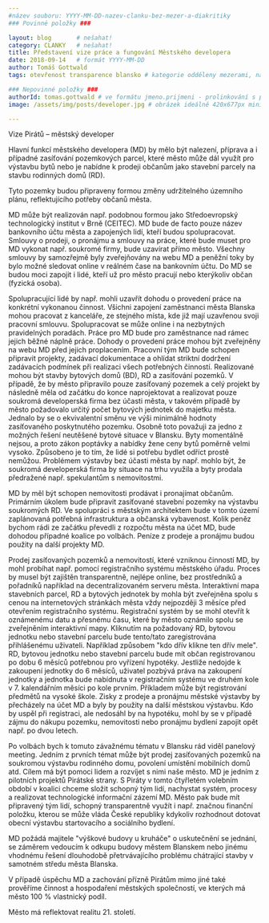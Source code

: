 ```yaml
---
#název souboru: YYYY-MM-DD-nazev-clanku-bez-mezer-a-diakritiky
### Povinné položky ###

layout: blog       # nešahat!
category: CLANKY   # nešahat!
title: Představení vize práce a fungování Městského developera
date: 2018-09-14   # formát YYYY-MM-DD
author: Tomáš Gottwald
tags: otevřenost transparence blansko # kategorie odděleny mezerami, např. volby zemědělství životní-prostředí piráti (viz https://jihomoravsky.pirati.cz/tags/)

### Nepovinné položky ###
authorId: tomas.gottwald # ve formátu jmeno.prijmeni - prolinkování s profilem přes uid
image: /assets/img/posts/developer.jpg # obrázek ideálně 420x677px minifikovaný přes https://tinypng.com/

---
```


Vize Pirátů – městský developer

Hlavní funkcí městského developera (MD) by mělo být nalezení, příprava a i případné zasíťování pozemkových parcel, které město může dál využít pro výstavbu bytů nebo je nabídne k prodeji občanům jako stavební parcely na stavbu rodinných domů (RD).

Tyto pozemky budou připraveny formou změny udržitelného územního plánu, reflektujícího potřeby občanů města.

MD může být realizován např. podobnou formou jako Středoevropský technologický institut v Brně (CEITEC). MD bude de facto pouze název bankovního účtu města a zapojených lidí, kteří budou spolupracovat. Smlouvy o prodeji, o pronájmu a smlouvy na práce, které bude muset pro MD vykonat např. soukromé firmy, bude uzavírat přímo město. Všechny smlouvy by samozřejmě byly zveřejňovány na webu MD a peněžní toky by bylo možné sledovat online v reálném čase na bankovním účtu. Do MD se budou moci zapojit i lidé, kteří už pro město pracují nebo kterýkoliv občan (fyzická osoba).

Spolupracující lidé by např. mohli uzavřít dohodu o provedení práce na konkrétní vykonanou činnost. Všichni zapojení zaměstnanci města Blanska mohou pracovat z kanceláře, ze stejného místa, kde již mají uzavřenou svoji pracovní smlouvu. Spolupracovat se může online i na nezbytných pravidelných poradách. Práce pro MD bude pro zaměstnance nad rámec jejich běžné náplně práce. Dohody o provedení práce mohou být zveřejněny na webu MD před jejich proplacením. Pracovní tým MD bude schopen připravit projekty, zadávací dokumentace a ohlídat striktní dodržení zadávacích podmínek při realizaci všech potřebných činností. Realizované mohou být stavby bytových domů (BD), RD a zasíťování pozemků. V případě, že by město připravilo pouze zasíťovaný pozemek a celý projekt by následně měla od začátku do konce naprojektovat a realizovat pouze soukromá developerská firma bez účasti města, v takovém případě by město požadovalo určitý počet bytových jednotek do majetku města. Jednalo by se o ekvivalentní směnu ve výši minimálně hodnoty zasíťovaného poskytnutého pozemku. Osobně toto považuji za jedno z možných řešení neutěšené bytové situace v Blansku. Byty momentálně nejsou, a proto zákon poptávky a nabídky žene ceny bytů poměrně velmi vysoko. Způsobeno je to tím, že lidé si potřebu bydlet odříct prostě nemůžou. Problémem výstavby bez účasti města by např. mohlo být, že soukromá developerská firma by situace na trhu využila a byty prodala předražené např. spekulantům s nemovitostmi.

MD by měl být schopen nemovitosti prodávat i pronajímat občanům. Primárním úkolem bude připravit zasíťované stavební pozemky na výstavbu soukromých RD. Ve spolupráci s městským architektem bude v tomto území zaplánovaná potřebná infrastruktura a občanská vybavenost. Kolik peněz bychom rádi ze začátku převedli z rozpočtu města na účet MD, bude dohodou případné koalice po volbách. Peníze z prodeje a pronájmu budou použity na další projekty MD.

Prodej zasíťovaných pozemků a nemovitostí, které vzniknou činností MD, by mohl probíhat např. pomocí registračního systému městského úřadu. Proces by musel být zajištěn transparentně, nejlépe online, bez prostředníků a pořadníků například na decentralizovaném serveru města. Interaktivní mapa stavebních parcel, RD a bytových jednotek by mohla být zveřejněna spolu s cenou na internetových stránkách města vždy nejpozději 3 měsíce před otevřením registračního systému. Registrační systém by se mohl otevřít k oznámenému datu a přesnému času, které by město oznámilo spolu se zveřejněním interaktivní mapy. Kliknutím na požadovaný RD, bytovou jednotku nebo stavební parcelu bude tento/tato zaregistrována přihlášenému uživateli. Například způsobem "kdo dřív klikne ten dřív mele". RD, bytovou jednotku nebo stavební parcelu bude mít občan registrovanou po dobu 6 měsíců potřebnou pro vyřízení hypotéky. Jestliže nedojde k zakoupení jednotky do 6 měsíců, uživatel pozbývá práva na zakoupení jednotky a jednotka bude nabídnuta v registračním systému ve druhém kole v 7. kalendářním měsíci po kole prvním. Příkladem může být registrování předmětů na vysoké škole. Zisky z prodeje a pronájmu městské výstavby by přecházely na účet MD a byly by použity na další městskou výstavbu. Kdo by uspěl při registraci, ale nedosáhl by na hypotéku, mohl by se v případě zájmu do nákupu pozemku, nemovitosti nebo pronájmu bydlení zapojit opět např. po dvou letech.

Po volbách bych k tomuto závažnému tématu v Blansku rád viděl panelový meeting. Jedním z prvních témat může být prodej zasíťovaných pozemků na soukromou výstavbu rodinného domu, povolení umístění mobilních domů atd. Cílem má být pomoci lidem a rozvíjet s nimi naše město. MD je jedním z pilotních projektů Pirátské strany. S Piráty v tomto čtyřletém volebním období v koalici chceme složit schopný tým lidí, nachystat systém, procesy a realizovat technologické informační zázemí MD. Město pak bude mít připravený tým lidí, schopný transparentně využít i např. značnou finanční položku, kterou se může vláda České republiky kdykoliv rozhodnout dotovat obecní výstavbu startovacího a sociálního bydlení.

MD požádá majitele "výškové budovy u kruháče" o uskutečnění se jednání, se záměrem vedoucím k odkupu budovy městem Blanskem nebo jinému vhodnému řešení dlouhodobě přetrvávajícího problému chátrající stavby v samotném středu města Blanska.

V případě úspěchu MD a zachování přízně Pirátům mimo jiné také prověříme činnost a hospodaření městských společností, ve kterých má město 100 % vlastnický podíl.

Město má reflektovat realitu 21. století.
